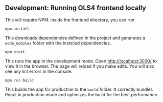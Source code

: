 ## Development: Running OLS4 frontend locally

This will require NPM.
Inside the frontend directory, you can run:


    npm install

This downloads dependencies defined in the project and generates a `node_modules` folder with the installed dependencies.


    npm start

This runs the app in the development mode.
Open [http://localhost:3000/](http://localhost:3000/) to view it in the browser.
The page will reload if you make edits.
You will also see any lint errors in the console.


    npm run build

This builds the app for production to the `build` folder.
It correctly bundles React in production mode and optimizes the build for the best performance.
